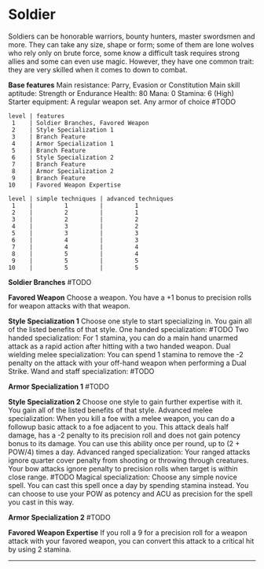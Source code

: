 # Soldier
Soldiers can be honorable warriors, bounty hunters, master swordsmen and more. They can take any size, shape or form; some of them are lone wolves who rely only on brute force, some know a difficult task requires strong allies and some can even use magic. However, they have one common trait: they are very skilled when it comes to down to combat.

**Base features**
	Main resistance: Parry, Evasion or Constitution
	Main skill aptitude: Strength or Endurance
	Health: 80
	Mana: 0
	Stamina: 6 (High)
	Starter equipment:
		A regular weapon set.
		Any armor of choice
		#TODO 

```soldier_class_features
level | features
 1    | Soldier Branches, Favored Weapon
 2    | Style Specialization 1
 3    | Branch Feature
 4    | Armor Specialization 1
 5    | Branch Feature
 6    | Style Specialization 2
 7    | Branch Feature
 8    | Armor Specialization 2
 9    | Branch Feature
10    | Favored Weapon Expertise
```

```soldier_technique_amount
level | simple techniques | advanced techniques
 1    |         1         |         1
 2    |         2         |         1
 3    |         2         |         2
 4    |         3         |         2
 5    |         3         |         3
 6    |         4         |         3
 7    |         4         |         4
 8    |         5         |         4
 9    |         5         |         5
10    |         5         |         5
```

**Soldier Branches**
	#TODO 

**Favored Weapon**
	Choose a weapon. You have a +1 bonus to precision rolls for weapon attacks with that weapon.

**Style Specialization 1**
	Choose one style to start specializing in. You gain all of the listed benefits of that style.
		One handed specialization: 
			#TODO 
		Two handed specialization: 
			For 1 stamina, you can do a main hand unarmed attack as a rapid action after hitting with a two handed weapon.
		Dual wielding melee specialization: 
			You can spend 1 stamina to remove the -2 penalty on the attack with your off-hand weapon when performing a Dual Strike.
		Wand and staff specialization:
			#TODO 

**Armor Specialization 1**
	#TODO

**Style Specialization 2**
	Choose one style to gain further expertise with it. You gain all of the listed benefits of that style.
	Advanced melee specialization:
		When you kill a foe with a melee weapon, you can do a followup basic attack to a foe adjacent to you. This attack deals half damage, has a -2 penalty to its precision roll and does not gain potency bonus to its damage. 
		You can use this ability once per round, up to (2 + POW/4) times a day.
	Advanced ranged specialization:
		Your ranged attacks ignore quarter cover penalty from shooting or throwing through creatures.
		Your bow attacks ignore penalty to precision rolls when target is within close range.
		#TODO 
	Magical specialization: 
			Choose any simple novice spell. You can cast this spell once a day by spending stamina instead.
			You can choose to use your POW as potency and ACU as precision for the spell you cast in this way.

**Armor Specialization 2**
	 #TODO 

**Favored Weapon Expertise**
	If you roll a 9 for a precision roll for a weapon attack with your favored weapon, you can convert this attack to a critical hit by using 2 stamina.

---

